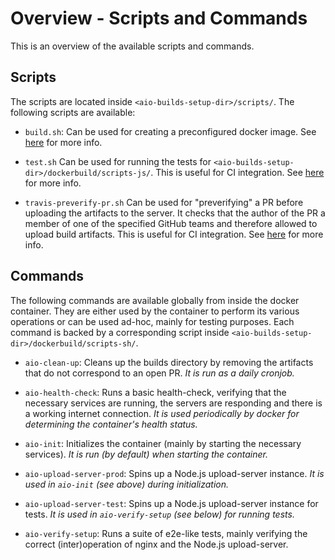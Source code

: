 # Overview - Scripts and Commands


This is an overview of the available scripts and commands.


## Scripts
The scripts are located inside `<aio-builds-setup-dir>/scripts/`. The following scripts are
available:

- `build.sh`:
  Can be used for creating a preconfigured docker image.
  See [here](vm-setup--create-docker-image.md) for more info.

- `test.sh`
  Can be used for running the tests for `<aio-builds-setup-dir>/dockerbuild/scripts-js/`. This is
  useful for CI integration. See [here](misc--integrate-with-ci.md) for more info.

- `travis-preverify-pr.sh`
  Can be used for "preverifying" a PR before uploading the artifacts to the server. It checks that
  the author of the PR a member of one of the specified GitHub teams and therefore allowed to upload
  build artifacts. This is useful for CI integration. See [here](misc--integrate-with-ci.md) for
  more info.


## Commands
The following commands are available globally from inside the docker container. They are either used
by the container to perform its various operations or can be used ad-hoc, mainly for testing
purposes. Each command is backed by a corresponding script inside
`<aio-builds-setup-dir>/dockerbuild/scripts-sh/`.

- `aio-clean-up`:
  Cleans up the builds directory by removing the artifacts that do not correspond to an open PR.
  _It is run as a daily cronjob._

- `aio-health-check`:
  Runs a basic health-check, verifying that the necessary services are running, the servers are
  responding and there is a working internet connection.
  _It is used periodically by docker for determining the container's health status._

- `aio-init`:
  Initializes the container (mainly by starting the necessary services).
  _It is run (by default) when starting the container._

- `aio-upload-server-prod`:
  Spins up a Node.js upload-server instance.
  _It is used in `aio-init` (see above) during initialization._

- `aio-upload-server-test`:
  Spins up a Node.js upload-server instance for tests.
  _It is used in `aio-verify-setup` (see below) for running tests._

- `aio-verify-setup`:
  Runs a suite of e2e-like tests, mainly verifying the correct (inter)operation of nginx and the
  Node.js upload-server.
